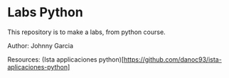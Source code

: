 # Labs Python

This repository is to make a labs, from python course.

Author:
Johnny Garcia

Resources:
(Ista applicaciones python)[https://github.com/danoc93/ista-aplicaciones-python]
